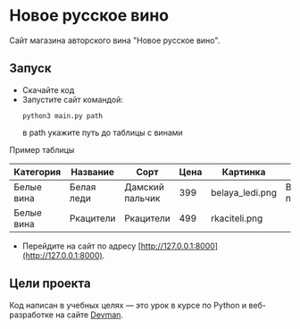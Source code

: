 # Новое русское вино

Сайт магазина авторского вина "Новое русское вино".

## Запуск

- Скачайте код
- Запустите сайт командой: 
  ```
  python3 main.py path
  ```
  в path укажите путь до таблицы с винами
  
Пример таблицы

| Категория    | Название            | Сорт            | Цена | Картинка                  | Акция                |
| ------------ | ------------------- | --------------- | ---- | ------------------------- | -------------------- |
| Белые вина   | Белая леди          | Дамский пальчик | 399  | belaya\_ledi.png          | Выгодное предложение |
| Белые вина   | Ркацители           | Ркацители       | 499  | rkaciteli.png             |                      |

- Перейдите на сайт по адресу [http://127.0.0.1:8000](http://127.0.0.1:8000).

## Цели проекта

Код написан в учебных целях — это урок в курсе по Python и веб-разработке на сайте [Devman](https://dvmn.org).